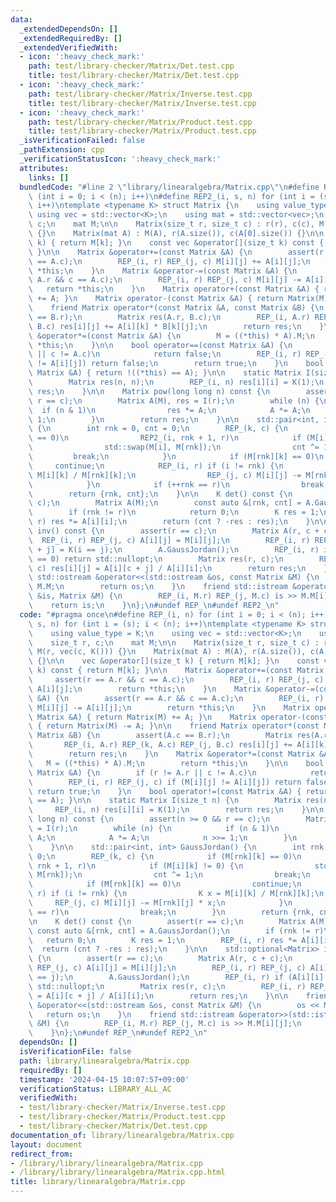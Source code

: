 ```yaml
---
data:
  _extendedDependsOn: []
  _extendedRequiredBy: []
  _extendedVerifiedWith:
  - icon: ':heavy_check_mark:'
    path: test/library-checker/Matrix/Det.test.cpp
    title: test/library-checker/Matrix/Det.test.cpp
  - icon: ':heavy_check_mark:'
    path: test/library-checker/Matrix/Inverse.test.cpp
    title: test/library-checker/Matrix/Inverse.test.cpp
  - icon: ':heavy_check_mark:'
    path: test/library-checker/Matrix/Product.test.cpp
    title: test/library-checker/Matrix/Product.test.cpp
  _isVerificationFailed: false
  _pathExtension: cpp
  _verificationStatusIcon: ':heavy_check_mark:'
  attributes:
    links: []
  bundledCode: "#line 2 \"library/linearalgebra/Matrix.cpp\"\n#define REP_(i, n) for\
    \ (int i = 0; i < (n); i++)\n#define REP2_(i, s, n) for (int i = (s); i < (n);\
    \ i++)\ntemplate <typename K> struct Matrix {\n    using value_type = K;\n   \
    \ using vec = std::vector<K>;\n    using mat = std::vector<vec>;\n    size_t r,\
    \ c;\n    mat M;\n\n    Matrix(size_t r, size_t c) : r(r), c(c), M(r, vec(c, K()))\
    \ {}\n    Matrix(mat A) : M(A), r(A.size()), c(A[0].size()) {}\n\n    vec &operator[](size_t\
    \ k) { return M[k]; }\n    const vec &operator[](size_t k) const { return M[k];\
    \ }\n\n    Matrix &operator+=(const Matrix &A) {\n        assert(r == A.r && c\
    \ == A.c);\n        REP_(i, r) REP_(j, c) M[i][j] += A[i][j];\n        return\
    \ *this;\n    }\n    Matrix &operator-=(const Matrix &A) {\n        assert(r ==\
    \ A.r && c == A.c);\n        REP_(i, r) REP_(j, c) M[i][j] -= A[i][j];\n     \
    \   return *this;\n    }\n    Matrix operator+(const Matrix &A) { return Matrix(M)\
    \ += A; }\n    Matrix operator-(const Matrix &A) { return Matrix(M) -= A; }\n\n\
    \    friend Matrix operator*(const Matrix &A, const Matrix &B) {\n        assert(A.c\
    \ == B.r);\n        Matrix res(A.r, B.c);\n        REP_(i, A.r) REP_(k, A.c) REP_(j,\
    \ B.c) res[i][j] += A[i][k] * B[k][j];\n        return res;\n    }\n    Matrix\
    \ &operator*=(const Matrix &A) {\n        M = ((*this) * A).M;\n        return\
    \ *this;\n    }\n\n    bool operator==(const Matrix &A) {\n        if (r != A.r\
    \ || c != A.c)\n            return false;\n        REP_(i, r) REP_(j, c) if (M[i][j]\
    \ != A[i][j]) return false;\n        return true;\n    }\n    bool operator!=(const\
    \ Matrix &A) { return !((*this) == A); }\n\n    static Matrix I(size_t n) {\n\
    \        Matrix res(n, n);\n        REP_(i, n) res[i][i] = K(1);\n        return\
    \ res;\n    }\n\n    Matrix pow(long long n) const {\n        assert(n >= 0 &&\
    \ r == c);\n        Matrix A(M), res = I(r);\n        while (n) {\n          \
    \  if (n & 1)\n                res *= A;\n            A *= A;\n            n >>=\
    \ 1;\n        }\n        return res;\n    }\n\n    std::pair<int, int> GaussJordan()\
    \ {\n        int rnk = 0, cnt = 0;\n        REP_(k, c) {\n            if (M[rnk][k]\
    \ == 0)\n                REP2_(i, rnk + 1, r)\n            if (M[i][k] != 0) {\n\
    \                std::swap(M[i], M[rnk]);\n                cnt ^= 1;\n       \
    \         break;\n            }\n            if (M[rnk][k] == 0)\n           \
    \     continue;\n            REP_(i, r) if (i != rnk) {\n                K x =\
    \ M[i][k] / M[rnk][k];\n                REP_(j, c) M[i][j] -= M[rnk][j] * x;\n\
    \            }\n            if (++rnk == r)\n                break;\n        }\n\
    \        return {rnk, cnt};\n    }\n\n    K det() const {\n        assert(r ==\
    \ c);\n        Matrix A(M);\n        const auto &[rnk, cnt] = A.GaussJordan();\n\
    \        if (rnk != r)\n            return 0;\n        K res = 1;\n        REP_(i,\
    \ r) res *= A[i][i];\n        return (cnt ? -res : res);\n    }\n\n    std::optional<Matrix>\
    \ inv() const {\n        assert(r == c);\n        Matrix A(r, c + c);\n      \
    \  REP_(i, r) REP_(j, c) A[i][j] = M[i][j];\n        REP_(i, r) REP_(j, c) A[i][c\
    \ + j] = K(i == j);\n        A.GaussJordan();\n        REP_(i, r) if (A[i][i]\
    \ == 0) return std::nullopt;\n        Matrix res(r, c);\n        REP_(i, r) REP_(j,\
    \ c) res[i][j] = A[i][c + j] / A[i][i];\n        return res;\n    }\n\n    friend\
    \ std::ostream &operator<<(std::ostream &os, const Matrix &M) {\n        os <<\
    \ M.M;\n        return os;\n    }\n    friend std::istream &operator>>(std::istream\
    \ &is, Matrix &M) {\n        REP_(i, M.r) REP_(j, M.c) is >> M.M[i][j];\n    \
    \    return is;\n    }\n};\n#undef REP_\n#undef REP2_\n"
  code: "#pragma once\n#define REP_(i, n) for (int i = 0; i < (n); i++)\n#define REP2_(i,\
    \ s, n) for (int i = (s); i < (n); i++)\ntemplate <typename K> struct Matrix {\n\
    \    using value_type = K;\n    using vec = std::vector<K>;\n    using mat = std::vector<vec>;\n\
    \    size_t r, c;\n    mat M;\n\n    Matrix(size_t r, size_t c) : r(r), c(c),\
    \ M(r, vec(c, K())) {}\n    Matrix(mat A) : M(A), r(A.size()), c(A[0].size())\
    \ {}\n\n    vec &operator[](size_t k) { return M[k]; }\n    const vec &operator[](size_t\
    \ k) const { return M[k]; }\n\n    Matrix &operator+=(const Matrix &A) {\n   \
    \     assert(r == A.r && c == A.c);\n        REP_(i, r) REP_(j, c) M[i][j] +=\
    \ A[i][j];\n        return *this;\n    }\n    Matrix &operator-=(const Matrix\
    \ &A) {\n        assert(r == A.r && c == A.c);\n        REP_(i, r) REP_(j, c)\
    \ M[i][j] -= A[i][j];\n        return *this;\n    }\n    Matrix operator+(const\
    \ Matrix &A) { return Matrix(M) += A; }\n    Matrix operator-(const Matrix &A)\
    \ { return Matrix(M) -= A; }\n\n    friend Matrix operator*(const Matrix &A, const\
    \ Matrix &B) {\n        assert(A.c == B.r);\n        Matrix res(A.r, B.c);\n \
    \       REP_(i, A.r) REP_(k, A.c) REP_(j, B.c) res[i][j] += A[i][k] * B[k][j];\n\
    \        return res;\n    }\n    Matrix &operator*=(const Matrix &A) {\n     \
    \   M = ((*this) * A).M;\n        return *this;\n    }\n\n    bool operator==(const\
    \ Matrix &A) {\n        if (r != A.r || c != A.c)\n            return false;\n\
    \        REP_(i, r) REP_(j, c) if (M[i][j] != A[i][j]) return false;\n       \
    \ return true;\n    }\n    bool operator!=(const Matrix &A) { return !((*this)\
    \ == A); }\n\n    static Matrix I(size_t n) {\n        Matrix res(n, n);\n   \
    \     REP_(i, n) res[i][i] = K(1);\n        return res;\n    }\n\n    Matrix pow(long\
    \ long n) const {\n        assert(n >= 0 && r == c);\n        Matrix A(M), res\
    \ = I(r);\n        while (n) {\n            if (n & 1)\n                res *=\
    \ A;\n            A *= A;\n            n >>= 1;\n        }\n        return res;\n\
    \    }\n\n    std::pair<int, int> GaussJordan() {\n        int rnk = 0, cnt =\
    \ 0;\n        REP_(k, c) {\n            if (M[rnk][k] == 0)\n                REP2_(i,\
    \ rnk + 1, r)\n            if (M[i][k] != 0) {\n                std::swap(M[i],\
    \ M[rnk]);\n                cnt ^= 1;\n                break;\n            }\n\
    \            if (M[rnk][k] == 0)\n                continue;\n            REP_(i,\
    \ r) if (i != rnk) {\n                K x = M[i][k] / M[rnk][k];\n           \
    \     REP_(j, c) M[i][j] -= M[rnk][j] * x;\n            }\n            if (++rnk\
    \ == r)\n                break;\n        }\n        return {rnk, cnt};\n    }\n\
    \n    K det() const {\n        assert(r == c);\n        Matrix A(M);\n       \
    \ const auto &[rnk, cnt] = A.GaussJordan();\n        if (rnk != r)\n         \
    \   return 0;\n        K res = 1;\n        REP_(i, r) res *= A[i][i];\n      \
    \  return (cnt ? -res : res);\n    }\n\n    std::optional<Matrix> inv() const\
    \ {\n        assert(r == c);\n        Matrix A(r, c + c);\n        REP_(i, r)\
    \ REP_(j, c) A[i][j] = M[i][j];\n        REP_(i, r) REP_(j, c) A[i][c + j] = K(i\
    \ == j);\n        A.GaussJordan();\n        REP_(i, r) if (A[i][i] == 0) return\
    \ std::nullopt;\n        Matrix res(r, c);\n        REP_(i, r) REP_(j, c) res[i][j]\
    \ = A[i][c + j] / A[i][i];\n        return res;\n    }\n\n    friend std::ostream\
    \ &operator<<(std::ostream &os, const Matrix &M) {\n        os << M.M;\n     \
    \   return os;\n    }\n    friend std::istream &operator>>(std::istream &is, Matrix\
    \ &M) {\n        REP_(i, M.r) REP_(j, M.c) is >> M.M[i][j];\n        return is;\n\
    \    }\n};\n#undef REP_\n#undef REP2_\n"
  dependsOn: []
  isVerificationFile: false
  path: library/linearalgebra/Matrix.cpp
  requiredBy: []
  timestamp: '2024-04-15 10:07:57+09:00'
  verificationStatus: LIBRARY_ALL_AC
  verifiedWith:
  - test/library-checker/Matrix/Inverse.test.cpp
  - test/library-checker/Matrix/Product.test.cpp
  - test/library-checker/Matrix/Det.test.cpp
documentation_of: library/linearalgebra/Matrix.cpp
layout: document
redirect_from:
- /library/library/linearalgebra/Matrix.cpp
- /library/library/linearalgebra/Matrix.cpp.html
title: library/linearalgebra/Matrix.cpp
---
```

